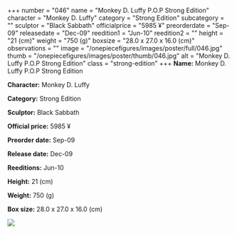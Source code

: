 +++
number = "046"
name = "Monkey D. Luffy P.O.P Strong Edition"
character = "Monkey D. Luffy"
category = "Strong Edition"
subcategory = ""
sculptor = "Black Sabbath"
officialprice = "5985 ¥"
preorderdate = "Sep-09"
releasedate = "Dec-09"
reedition1 = "Jun-10"
reedition2 = ""
height = "21 (cm)"
weight = "750 (g)"
boxsize = "28.0 x 27.0 x 16.0 (cm)"
observations = ""
image = "/onepiecefigures/images/poster/full/046.jpg"
thumb = "/onepiecefigures/images/poster/thumb/046.jpg"
alt = "Monkey D. Luffy P.O.P Strong Edition"
class = "strong-edition"
+++
**Name:** Monkey D. Luffy P.O.P Strong Edition

**Character:** Monkey D. Luffy

**Category:** Strong Edition 

**Sculptor:** Black Sabbath

**Official price:** 5985 ¥

**Preorder date:** Sep-09

**Release date:** Dec-09

**Reeditions:** Jun-10

**Height:** 21 (cm)

**Weight:** 750 (g)

**Box size:** 28.0 x 27.0 x 16.0 (cm)

<img src="/onepiecefigures/images/poster/thumb/046.jpg">